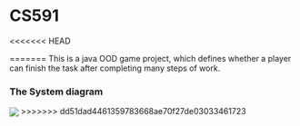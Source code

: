 # CS591
<<<<<<< HEAD

=======
This is a java OOD game project, which defines whether a player can finish the task after completing many steps of work.

### The System diagram
<img align = center src = "https://github.com/bu-528-sp19/Front-End-Development-for-Multi-Party-Computation-in-the-Cloud/blob/master/diagram.png">
>>>>>>> dd51dad4461359783668ae70f27de03033461723
